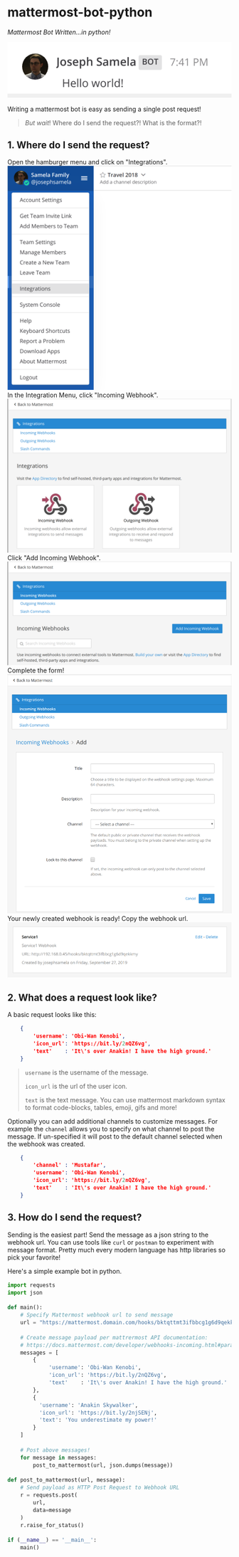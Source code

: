 # mattermost-bot-python

*Mattermost Bot Written...in python!*

![](0.png)

Writing a mattermost bot is easy as sending a single post request! 

>*But wait*! Where do I send the request?! What is the format?!

## 1. Where do I send the request?

Open the hamburger menu and click on "Integrations".
![](1.png)
In the Integration Menu, click "Incoming Webhook".
![](2.png)
Click "Add Incoming Webhook". 
![](3.png)
Complete the form!
![](4.png)
Your newly created webhook is ready! Copy the webhook url.
![](5.png)

## 2. What does a request look like?

A basic request looks like this:

```json
    {
        'username': 'Obi-Wan Kenobi',
        'icon_url': 'https://bit.ly/2nQZ6vg',
        'text'    : 'It\'s over Anakin! I have the high ground.'
    }
```
> `username` is the username of the message.
>
> `icon_url` is the url of the user icon.
>
> `text` is the text message. You can use mattermost markdown syntax to format code-blocks, tables, emoji, gifs and more!

Optionally you can add additional channels to customize messages. For example the `channel` allows you to specify on what channel to post the message. If un-specified it will post to the default channel selected when the webhook was created.

```json
    {
        'channel' : 'Mustafar',
        'username': 'Obi-Wan Kenobi',
        'icon_url': 'https://bit.ly/2nQZ6vg',
        'text'    : 'It\'s over Anakin! I have the high ground.'
    }
```

## 3. How do I send the request?

Sending is the easiest part! Send the message as a json string to the webhook url. You can use tools like `curl` or `postman` to experiment with message format. Pretty much every modern language has http libraries so pick your favorite!

Here's a simple example bot in python.

```python
import requests
import json

def main():
    # Specify Mattermost webhook url to send message
    url = "https://mattermost.domain.com/hooks/bktqttmt3ifbbcg1g6d9qekkmy"

    # Create message payload per mattrermost API documentation:
    # https://docs.mattermost.com/developer/webhooks-incoming.html#parameters-and-formatting
    messages = [
        {
             'username': 'Obi-Wan Kenobi',
             'icon_url': 'https://bit.ly/2nQZ6vg',
             'text'    : 'It\'s over Anakin! I have the high ground.'
        },
        {
          'username': 'Anakin Skywalker',
          'icon_url': 'https://bit.ly/2njSENj',
          'text': 'You underestimate my power!'
        }
    ]

    # Post above messages!
    for message in messages:
        post_to_mattermost(url, json.dumps(message))

def post_to_mattermost(url, message):
    # Send payload as HTTP Post Request to Webhook URL
    r = requests.post(
        url,
        data=message
    )
    r.raise_for_status()

if (__name__) == '__main__':
    main()
```
